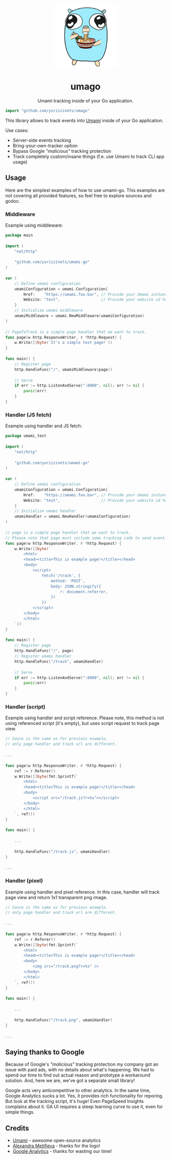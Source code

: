 
<p align="center">
    <img width="200" src="LOGO.png" />
</p>

<h1 align="center">umago</h1>

<p align="center">
    Umami tracking inside of your Go application.
</p>

```go
import "github.com/yuriizinets/umago"
```

This library allows to track events into [Umami](https://umami.is) inside of your Go application.

Use cases:

- Server-side events tracking
- Bring-your-own-tracker option
- Bypass Google _"malicious"_ tracking protection
- Track completely custom/insane things (f.e. use Umami to track CLI app usage)

## Usage

Here are the simplest examples of how to use umami-go.
This examples are not covering all provided features,
so feel free to explore sources and godoc.

### Middleware

Example using middleware:

```go
package main

import (
	"net/http"

	"github.com/yuriizinets/umami-go"
)

var (
	// Define umami configuration
	umamiConfiguration = umami.Configuration{
		Href:    "https://umami.foo.bar", // Provide your Umami instance url here
		Website: "test",                  // Provide your website id here
	}
	// Initialize umami middleware
	umamiMiddleware = umami.NewMiddleware(umamiConfiguration)
)

// PageToTrack is a simple page handler that we want to track.
func page(w http.ResponseWriter, r *http.Request) {
	w.Write([]byte(`It's a simple text page!`))
}

func main() {
	// Register page
	http.HandleFunc("/", umamiMiddleware(page))

	// Serve
	if err := http.ListenAndServe(":8000", nil); err != nil {
		panic(err)
	}
}
```

### Handler (JS fetch)

Example using handler and JS fetch:

```go
package umami_test

import (
	"net/http"

	"github.com/yuriizinets/umami-go"
)

var (
	// Define umami configuration
	umamiConfiguration = umami.Configuration{
		Href:    "https://umami.foo.bar", // Provide your Umami instance url here
		Website: "test",                  // Provide your website id here
	}
	// Initialize umami handler
	umamiHandler = umami.NewHandler(umamiConfiguration)
)

// page is a simple page handler that we want to track.
// Please note that page must include some tracking code to send event.
func page(w http.ResponseWriter, r *http.Request) {
	w.Write([]byte(`
		<html>
		<head><title>This is example page!</title></head>
		<body>
			<script>
				fetch('/track', {
					method: 'POST',
					body: JSON.stringify({
						r: document.referrer,
					})
				})
			</script>
		</body>
		</html>
	`))
}

func main() {
	// Register page
	http.HandleFunc("/", page)
	// Register umami handler
	http.HandleFunc("/track", umamiHandler)

	// Serve
	if err := http.ListenAndServe(":8000", nil); err != nil {
		panic(err)
	}
}
```

### Handler (script)

Example using handler and script reference.
Please note, this method is not using referenced script (it's empty),
but uses script request to track page view.

```go
// Souce is the same as for previous example,
// only page handler and track url are different.

...

func page(w http.ResponseWriter, r *http.Request) {
	ref := r.Referer()
	w.Write([]byte(fmt.Sprintf(`
		<html>
		<head><title>This is example page!</title></head>
		<body>
			<script src="/track.js?r=%s"></script>
		</body>
		</html>
	`, ref)))
}

func main() {

	...

	http.HandleFunc("/track.js", umamiHandler)
}

...

```

### Handler (pixel)

Example using handler and pixel reference.
In this case, handler will track page view and return 1x1 transparent png image.

```go
// Souce is the same as for previous example,
// only page handler and track url are different.

...

func page(w http.ResponseWriter, r *http.Request) {
	ref := r.Referer()
	w.Write([]byte(fmt.Sprintf(`
		<html>
		<head><title>This is example page!</title></head>
		<body>
			<img src="/track.png?r=%s" />
		</body>
		</html>
	`, ref)))
}

func main() {

	...

	http.HandleFunc("/track.png", umamiHandler)
}

...

```

## Saying thanks to Google

Because of Google's _"malicious"_ tracking protection
my company got an issue with paid ads,
with no details about what's happening.
We had to spend our time to find out actual reason
and prototype a workaround solution.
And, here we are, we've got a separate small library!

Google acts very anticompetitive to other analytics.
In the same time, Google Analytics sucks a lot.
Yes, it provides rich functionality for reporing.
But look at the tracking script, it's huge!
Even PageSpeed Insights complains about it.
GA UI requires a steep learning curve to use it,
even for simple things.

## Credits

- [Umami](https://umami.is) - awesome open-source analytics
- [Alexandra Metifieva](https://t.me/rossskosh) - thanks for the logo!
- [Google Analytics](https://analytics.google.com) - thanks for wasting our time!
